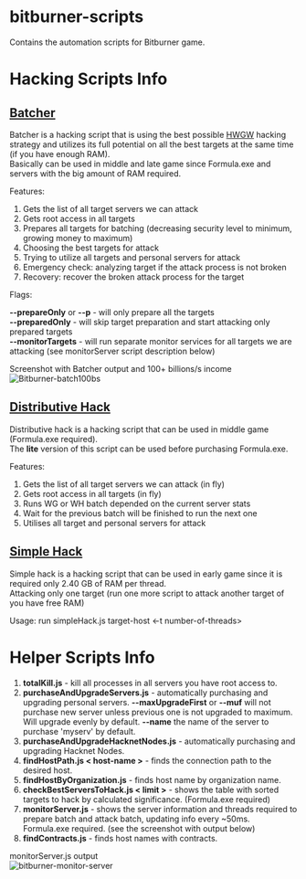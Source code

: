 # bitburner-scripts
Contains the automation scripts for Bitburner game.

# Hacking Scripts Info

## [Batcher](https://github.com/NiksRakevich/bitburner-scripts/blob/main/home/batcher/batcherManager.js)
Batcher is a hacking script that is using the best possible [HWGW](https://bitburner.readthedocs.io/en/latest/advancedgameplay/hackingalgorithms.html#batch-algorithms-hgw-hwgw-or-cycles) hacking strategy and utilizes its full potential on all the best targets at the same time (if you have enough RAM).<br>
Basically can be used in middle and late game since Formula.exe and servers with the big amount of RAM required.

Features:
1. Gets the list of all target servers we can attack
2. Gets root access in all targets
3. Prepares all targets for batching (decreasing security level to minimum, growing money to maximum)
4. Choosing the best targets for attack
5. Trying to utilize all targets and personal servers for attack
6. Emergency check: analyzing target if the attack process is not broken
7. Recovery: recover the broken attack process for the target

Flags:

**--prepareOnly** or **--p** - will only prepare all the targets<br>
**--preparedOnly** - will skip target preparation and start attacking only prepared targets<br>
**--monitorTargets** - will run separate monitor services for all targets we are attacking (see monitorServer script description below)<br>

Screenshot with Batcher output and 100+ billions/s income<br>
![Bitburner-batch100bs](https://github.com/NiksRakevich/bitburner-scripts/assets/32455265/e5bfc816-944a-49ea-bf1f-78dde5d1a7d7)

## [Distributive Hack](https://github.com/NiksRakevich/bitburner-scripts/blob/main/home/distributive-hack/distributiveHackManager.js)
Distributive hack is a hacking script that can be used in middle game (Formula.exe required).<br>
The **lite** version of this script can be used before purchasing Formula.exe.

Features:
1. Gets the list of all target servers we can attack (in fly)
2. Gets root access in all targets (in fly)
3. Runs WG or WH batch depended on the current server stats
4. Wait for the previous batch will be finished to run the next one
5. Utilises all target and personal servers for attack

## [Simple Hack](https://github.com/NiksRakevich/bitburner-scripts/blob/main/home/simpleHack.js)
Simple hack is a hacking script that can be used in early game since it is required only 2.40 GB of RAM per thread.<br>
Attacking only one target (run one more script to attack another target of you have free RAM)

Usage: run simpleHack.js target-host <-t number-of-threads>

# Helper Scripts Info
1. **totalKill.js** - kill all processes in all servers you have root access to.
2. **purchaseAndUpgradeServers.js** - automatically purchasing and upgrading personal servers. **--maxUpgradeFirst** or **--muf** will not purchase new server unless previous one is not upgraded to maximum. Will upgrade evenly by default. **--name** the name of the server to purchase 'myserv' by default.
3. **purchaseAndUpgradeHacknetNodes.js** - automatically purchasing and upgrading Hacknet Nodes.
4. **findHostPath.js < host-name >** - finds the connection path to the desired host.
5. **findHostByOrganization.js** - finds host name by organization name.
6. **checkBestServersToHack.js < limit >** - shows the table with sorted targets to hack by calculated significance. (Formula.exe required)
7. **monitorServer.js** - shows the server information and threads required to prepare batch and attack batch, updating info every ~50ms. Formula.exe required. (see the screenshot with output below)
8. **findContracts.js** - finds host names with contracts.

monitorServer.js output<br>
![bitburner-monitor-server](https://github.com/NiksRakevich/bitburner-scripts/assets/32455265/fe1fa5cb-0691-4176-9d3c-d569b64dde29)

